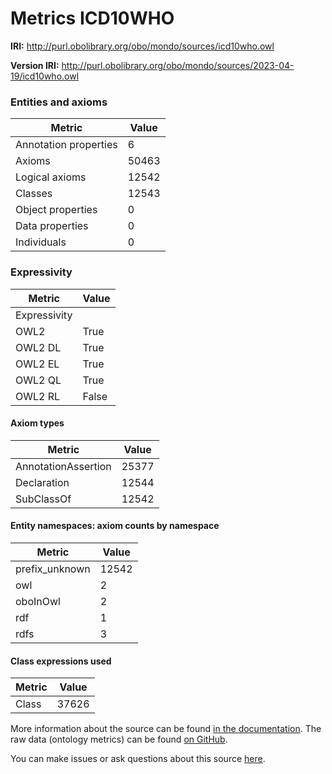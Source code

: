 # Metrics ICD10WHO

**IRI:** http://purl.obolibrary.org/obo/mondo/sources/icd10who.owl

**Version IRI:** http://purl.obolibrary.org/obo/mondo/sources/2023-04-19/icd10who.owl

### Entities and axioms

| Metric | Value |
| ------ | ----- |
| Annotation properties | 6 |
| Axioms | 50463 |
| Logical axioms | 12542 |
| Classes | 12543 |
| Object properties | 0 |
| Data properties | 0 |
| Individuals | 0 |


### Expressivity

| Metric | Value |
| ------ | ----- |
| Expressivity |  |
| OWL2 | True |
| OWL2 DL | True |
| OWL2 EL | True |
| OWL2 QL | True |
| OWL2 RL | False |

#### Axiom types

| Metric | Value |
| ------ | ----- |
| AnnotationAssertion | 25377 |
| Declaration | 12544 |
| SubClassOf | 12542 |


#### Entity namespaces: axiom counts by namespace

| Metric | Value |
| ------ | ----- |
| prefix_unknown | 12542 |
| owl | 2 |
| oboInOwl | 2 |
| rdf | 1 |
| rdfs | 3 |


#### Class expressions used

| Metric | Value |
| ------ | ----- |
| Class | 37626 |


More information about the source can be found [in the documentation](../sources.md). The raw data (ontology metrics) can be found [on GitHub](https://github.com/monarch-initiative/mondo-ingest/tree/main/src/ontology/metadata).

You can make issues or ask questions about this source [here](https://github.com/monarch-initiative/mondo-ingest/issues).

